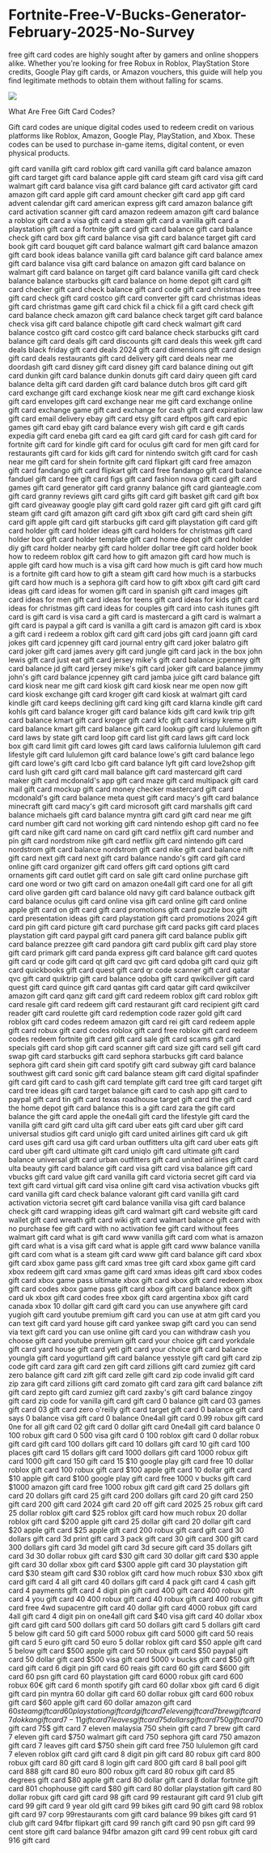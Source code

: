 # Fortnite-Free-V-Bucks-Generator-February-2025-No-Survey

free gift card codes are highly sought after by gamers and online shoppers alike. Whether you're looking for free Robux in Roblox, PlayStation Store credits, Google Play gift cards, or Amazon vouchers, this guide will help you find legitimate methods to obtain them without falling for scams.

[![](https://pic-png.s3.eu-north-1.amazonaws.com/click-cursor-icon-with-click-here-button-free-png.png)](https://www.apkhub.site/)


 What Are Free Gift Card Codes?

Gift card codes are unique digital codes used to redeem credit on various platforms like Roblox, Amazon, Google Play, PlayStation, and Xbox. These codes can be used to purchase in-game items, digital content, or even physical products.

gift card
vanilla gift card
roblox gift card
vanilla gift card balance
amazon gift card
target gift card balance
apple gift card
steam gift card
visa gift card
walmart gift card balance
visa gift card balance
gift card activator
gift card amazon
gift card apple
gift card amount checker
gift card app
gift card advent calendar
gift card american express
gift card amazon balance
gift card activation scanner
gift card amazon redeem
amazon gift card balance
a roblox gift card
a visa gift card
a steam gift card
a vanilla gift card
a playstation gift card
a fortnite gift card
gift card balance
gift card balance check
gift card box
gift card balance visa
gift card balance target
gift card book
gift card bouquet
gift card balance walmart
gift card balance amazon
gift card book ideas
balance vanilla gift card
balance gift card
balance amex gift card
balance visa gift card
balance on amazon gift card
balance on walmart gift card
balance on target gift card
balance vanilla gift card check balance
balance starbucks gift card
balance on home depot gift card
gift card checker
gift card check balance
gift card code
gift card christmas tree
gift card check
gift card costco
gift card converter
gift card christmas ideas
gift card christmas game
gift card chick fil a
chick fil a gift card
check gift card balance
check amazon gift card balance
check target gift card balance
check visa gift card balance
chipotle gift card
check walmart gift card balance
costco gift card
costco gift card balance
check starbucks gift card balance
gift card deals
gift card discounts
gift card deals this week
gift card deals black friday
gift card deals 2024
gift card dimensions
gift card design
gift card deals restaurants
gift card delivery
gift card deals near me
doordash gift card
disney gift card
disney gift card balance
dining out gift card
dunkin gift card balance
dunkin donuts gift card
dairy queen gift card balance
delta gift card
darden gift card balance
dutch bros gift card
gift card exchange
gift card exchange kiosk near me
gift card exchange kiosk
gift card envelopes
gift card exchange near me
gift card exchange online
gift card exchange game
gift card exchange for cash
gift card expiration law
gift card email delivery
ebay gift card
etsy gift card
eftpos gift card
epic games gift card
ebay gift card balance
every wish gift card
e gift cards
expedia gift card
eneba gift card
ea gift card
gift card for cash
gift card for fortnite
gift card for kindle
gift card for oculus
gift card for men
gift card for restaurants
gift card for kids
gift card for nintendo switch
gift card for cash near me
gift card for shein
fortnite gift card
flipkart gift card
free amazon gift card
fandango gift card
flipkart gift card free
fandango gift card balance
fanduel gift card
free gift card
figs gift card
fashion nova gift card
gift card games
gift card generator
gift card granny balance
gift card gianteagle.com
gift card granny reviews
gift card gifts
gift card gift basket
gift card gift box
gift card giveaway
google play gift card
gold razer gift card
gift gift card
gift steam gift card
gift amazon gift card
gift xbox gift card
gift card shein gift card
gift apple gift card
gift starbucks gift card
gift playstation gift card
gift card holder
gift card holder ideas
gift card holders for christmas
gift card holder box
gift card holder template
gift card home depot
gift card holder diy
gift card holder nearby
gift card holder dollar tree
gift card holder book
how to redeem roblox gift card
how to gift amazon gift card
how much is apple gift card
how much is a visa gift card
how much is gift card
how much is a fortnite gift card
how to gift a steam gift card
how much is a starbucks gift card
how much is a sephora gift card
how to gift xbox gift card
gift card ideas
gift card ideas for women
gift card in spanish
gift card images
gift card ideas for men
gift card ideas for teens
gift card ideas for kids
gift card ideas for christmas
gift card ideas for couples
gift card into cash
itunes gift card
is gift card
is visa card a gift card
is mastercard a gift card
is walmart a gift card
is paypal a gift card
is vanilla a gift card
is amazon gift card
is xbox a gift card
i redeem a roblox gift card
gift card jobs
gift card joann
gift card jokes
gift card jcpenney
gift card journal entry
gift card joker balatro
gift card joker
gift card james avery
gift card jungle
gift card jack in the box
john lewis gift card
just eat gift card
jersey mike's gift card balance
jcpenney gift card balance
jd gift card
jersey mike's gift card
joker gift card balance
jimmy john's gift card balance
jcpenney gift card
jamba juice gift card balance
gift card kiosk near me
gift card kiosk
gift card kiosk near me open now
gift card kiosk exchange
gift card kroger
gift card kiosk at walmart
gift card kindle
gift card keeps declining
gift card king
gift card klarna
kindle gift card
kohls gift card balance
kroger gift card balance
kids gift card
kwik trip gift card balance
kmart gift card
kroger gift card
kfc gift card
krispy kreme gift card balance
kmart gift card balance
gift card lookup
gift card lululemon
gift card laws by state
gift card loop
gift card list
gift card laws
gift card lock box
gift card limit
gift card lowes
gift card laws california
lululemon gift card
lifestyle gift card
lululemon gift card balance
lowe's gift card balance
lego gift card
lowe's gift card
lcbo gift card balance
lyft gift card
love2shop gift card
lush gift card
gift card mall balance
gift card mastercard
gift card maker
gift card mcdonald's app
gift card maze
gift card multipack
gift card mail
gift card mockup
gift card money checker
mastercard gift card
mcdonald's gift card balance
meta quest gift card
macy's gift card balance
minecraft gift card
macy's gift card
microsoft gift card
marshalls gift card balance
michaels gift card balance
myntra gift card
gift card near me
gift card number
gift card not working
gift card nintendo eshop
gift card no fee
gift card nike
gift card name on card
gift card netflix
gift card number and pin
gift card nordstrom
nike gift card
netflix gift card
nintendo gift card
nordstrom gift card balance
nordstrom gift card
nike gift card balance
nift gift card
next gift card
next gift card balance
nando's gift card
gift card online
gift card organizer
gift card offers
gift card options
gift card ornaments
gift card outlet
gift card on sale
gift card online purchase
gift card one word or two
gift card on amazon
one4all gift card
one for all gift card
olive garden gift card balance
old navy gift card balance
outback gift card balance
oculus gift card
online visa gift card
online gift card
online apple gift card
on gift card
gift card promotions
gift card puzzle box
gift card presentation ideas
gift card playstation
gift card promotions 2024
gift card pin
gift card picture
gift card purchase
gift card packs
gift card places
playstation gift card
paypal gift card
panera gift card balance
publix gift card balance
prezzee gift card
pandora gift card
publix gift card
play store gift card
primark gift card
panda express gift card balance
gift card quotes
gift card qr code
gift card qt
gift card qvc
gift card qdoba
gift card quiz
gift card quickbooks
gift card quest
gift card qr code scanner
gift card qatar
qvc gift card
quiktrip gift card balance
qdoba gift card
qwikcilver gift card
quest gift card
quince gift card
qantas gift card
qatar gift card
qwikcilver amazon gift card
qanz gift card
gift card redeem roblox
gift card roblox
gift card resale
gift card redeem
gift card restaurant
gift card recipient
gift card reader
gift card roulette
gift card redemption code
razer gold gift card
roblox gift card codes
redeem amazon gift card
rei gift card
redeem apple gift card
robux gift card codes
roblox gift card free
roblox gift card redeem codes
redeem fortnite gift card
gift card sale
gift card scams
gift card specials
gift card shop
gift card scanner
gift card size
gift card sell
gift card swap
gift card starbucks
gift card sephora
starbucks gift card balance
sephora gift card
shein gift card
spotify gift card
subway gift card balance
southwest gift card
sonic gift card balance
steam gift card digital
spafinder gift card
gift card to cash
gift card template
gift card tree
gift card target
gift card tree ideas
gift card target balance
gift card to cash app
gift card to paypal
gift card tin
gift card texas roadhouse
target gift card
the gift card
the home depot gift card balance
this is a gift card zara
the gift card balance
the gift card apple
the one4all gift card
the lifestyle gift card
the vanilla gift card
gift card ulta
gift card uber eats
gift card uber
gift card universal studios
gift card uniqlo
gift card united airlines
gift card uk
gift card uses
gift card usa
gift card urban outfitters
ulta gift card
uber eats gift card
uber gift card
ultimate gift card
uniqlo gift card
ultimate gift card balance
universal gift card
urban outfitters gift card
united airlines gift card
ulta beauty gift card balance
gift card visa
gift card visa balance
gift card vbucks
gift card value
gift card vanilla
gift card victoria secret
gift card via text
gift card virtual
gift card visa online
gift card visa activation
vbucks gift card
vanilla gift card check balance
valorant gift card
vanilla gift card activation
victoria secret gift card balance
vanilla visa gift card balance check
gift card wrapping ideas
gift card walmart
gift card website
gift card wallet
gift card wreath
gift card wiki
gift card walmart balance
gift card with no purchase fee
gift card with no activation fee
gift card without fees
walmart gift card
what is gift card
www vanilla gift card com
what is amazon gift card
what is a visa gift card
what is apple gift card
www balance vanilla gift card com
what is a steam gift card
www gift card balance
gift card xbox
gift card xbox game pass
gift card xmas tree
gift card xbox game
gift card xbox redeem
gift card xmas game
gift card xmas ideas
gift card xbox codes
gift card xbox game pass ultimate
xbox gift card
xbox gift card redeem
xbox gift card codes
xbox game pass gift card
xbox gift card balance
xbox gift card uk
xbox gift card codes free
xbox gift card argentina
xbox gift card canada
xbox 10 dollar gift card
gift card you can use anywhere
gift card yugioh
gift card youtube premium
gift card you can use at atm
gift card you can text
gift card yard house
gift card yankee swap
gift card you can send via text
gift card you can use online
gift card you can withdraw cash
you choose gift card
youtube premium gift card
your choice gift card
yorkdale gift card
yard house gift card
yeti gift card
your choice gift card balance
youngla gift card
yogurtland gift card balance
yesstyle gift card
gift card zip code
gift card zara
gift card zen
gift card zillions
gift card zumiez
gift card zero balance
gift card zift
gift card zelle
gift card zip code invalid
gift card zip
zara gift card
zillions gift card
zomato gift card
zara gift card balance
zift gift card
zepto gift card
zumiez gift card
zaxby's gift card balance
zingoy gift card
zip code for vanilla gift card
gift card 0 balance
gift card 03 games
gift card 03
gift card zero
o'reilly gift card
target gift card 0 balance
gift card says 0 balance
visa gift card 0 balance
0ne4all gift card
0.99 robux gift card
0ne for all gift card
02 gift card
0 dollar gift card
0ne4all gift card balance
0 100 robux gift card
0 500 visa gift card
0 100 roblox gift card
0 dollar robux gift card
gift card 100 dollars
gift card 10 dollars
gift card 10
gift card 100 places
gift card 15 dollars
gift card 1000 dollars
gift card 1000 robux
gift card 1000
gift card 150
gift card 15
$10 google play gift card free
10 dollar roblox gift card
100 robux gift card
$100 apple gift card
10 dollar gift card
$10 apple gift card
$100 google play gift card free
1000 v bucks gift card
$1000 amazon gift card free
1000 robux gift card
gift card 25 dollars
gift card 20 dollars
gift card 25
gift card 200 dollars
gift card 20
gift card 250
gift card 200
gift card 2024
gift card 20 off
gift card 2025
25 robux gift card
25 dollar roblox gift card
$25 roblox gift card how much robux
20 dollar roblox gift card
$200 apple gift card
25 dollar gift card
20 dollar gift card
$20 apple gift card
$25 apple gift card
200 robux gift card
gift card 30 dollars
gift card 3d print
gift card 3 pack
gift card 30
gift card 300
gift card 300 dollars
gift card 3d model
gift card 3d secure
gift card 35 dollars
gift card 3d
30 dollar robux gift card
$30 gift card
30 dollar gift card
$30 apple gift card
30 dollar xbox gift card
$300 apple gift card
30 playstation gift card
$30 steam gift card
$30 roblox gift card how much robux
$30 xbox gift card
gift card 4 all
gift card 40 dollars
gift card 4 pack
gift card 4 cash
gift card 4 payments
gift card 4 digit pin
gift card 400
gift card 400 robux
gift card 4 you
gift card 40
400 robux gift card
40 robux gift card
400 robux gift card free
4wd supacentre gift card
40 dollar gift card
4000 robux gift card
4all gift card
4 digit pin on one4all gift card
$40 visa gift card
40 dollar xbox gift card
gift card 500 dollars
gift card 50 dollars
gift card 5 dollars
gift card 5 below
gift card 50
gift card 5000 robux
gift card 5000
gift card 50 reais
gift card 5 euro
gift card 50 euro
5 dollar roblox gift card
$50 apple gift card
5 below gift card
$500 apple gift card
50 robux gift card
$50 paypal gift card
50 dollar gift card
$500 visa gift card
5000 v bucks gift card
$50 gift card
gift card 6 digit pin
gift card 60 reais
gift card 60
gift card $600
gift card 60 psn
gift card 60 playstation
gift card 6000 robux
gift card 600 robux
60€ gift card
6 month spotify gift card
60 dollar xbox gift card
6 digit gift card pin myntra
60 dollar gift card
60 dollar robux gift card
600 robux gift card
$60 apple gift card
60 dollar amazon gift card
$60 steam gift card
60 playstation gift card
gift card 7 eleven
gift card 7 brew
gift card 7 dokkan
gift card 7-11
gift card 7 leaves
gift card 75 dollars
gift card 750
gift card 70$
gift card 75$
gift card 7 eleven malaysia
750 shein gift card
7 brew gift card
7 eleven gift card
$750 walmart gift card
750 sephora gift card
750 amazon gift card
7 leaves gift card
$750 shein gift card free
750 lululemon gift card
7 eleven roblox gift card
gift card 8 digit pin
gift card 80 robux
gift card 800 robux
gift card 80
gift card 8 login
gift card 800
gift card 8 ball pool
gift card 888
gift card 80 euro
800 robux gift card
80 robux gift card
85 degrees gift card
$80 apple gift card
80 dollar gift card
8 dollar fortnite gift card
801 chophouse gift card
$80 gift card
80 dollar playstation gift card
80 dollar robux gift card
gift card 98
gift card 99 restaurant
gift card 91 club
gift card 99
gift card 9 year old
gift card 99 bikes
gift card 90
gift card 98 roblox
gift card 97 corp
99restaurants com gift card balance
99 bikes gift card
91 club gift card
94fbr flipkart gift card
99 ranch gift card
90 psn gift card
99 cent store gift card balance
94fbr amazon gift card
99 cent robux gift card
916 gift card
